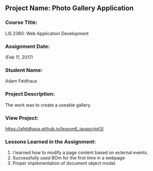 ## Project Name:  Photo Gallery Application

### Course Title:
LIS 2360:  Web Application Development

### Assignment Date:  
(Feb 11, 2017)

### Student Name:
Adam Feldhaus

### Project Description:
The work was to create a useable gallery.

### View Project:
 https://afeldhaus.github.io/lesson6_javascript3/
 
### Lessons Learned in the Assignment:
1. I learned how to modify a page content based on external events. 
2. Successfully used BOm for the first time in a webpage
3. Proper implementation of document object model. 
